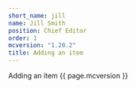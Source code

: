 ```yaml
---
short_name: jill
name: Jill Smith
position: Chief Editor
order: 1
mcversion: "1.20.2"
title: Adding an item
---
```

Adding an item {{ page.mcversion }}
